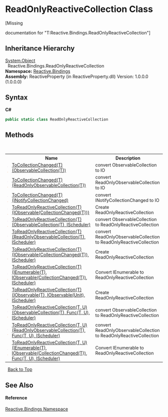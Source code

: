 # ReadOnlyReactiveCollection Class
 

\[Missing <summary> documentation for "T:Reactive.Bindings.ReadOnlyReactiveCollection"\]


## Inheritance Hierarchy
<a href="http://msdn2.microsoft.com/en-us/library/e5kfa45b" target="_blank">System.Object</a><br />&nbsp;&nbsp;Reactive.Bindings.ReadOnlyReactiveCollection<br />
**Namespace:**&nbsp;<a href="c3971206-685a-088e-bb60-d89f59135b99">Reactive.Bindings</a><br />**Assembly:**&nbsp;ReactiveProperty (in ReactiveProperty.dll) Version: 1.0.0.0 (1.0.0.0)

## Syntax

**C#**<br />
``` C#
public static class ReadOnlyReactiveCollection
```


## Methods
&nbsp;<table><tr><th></th><th>Name</th><th>Description</th></tr><tr><td>![Public method](media/pubmethod.gif "Public method")![Static member](media/static.gif "Static member")</td><td><a href="f992cd5d-1e08-9440-da38-7a38fea37512">ToCollectionChanged(T)(ObservableCollection(T))</a></td><td>
convert ObservableCollection to IO<CollectionChanged></td></tr><tr><td>![Public method](media/pubmethod.gif "Public method")![Static member](media/static.gif "Static member")</td><td><a href="a0e2f81f-b197-ad8f-bfeb-d489dce3298a">ToCollectionChanged(T)(ReadOnlyObservableCollection(T))</a></td><td>
convert ReadOnlyObservableCollection to IO<T></td></tr><tr><td>![Public method](media/pubmethod.gif "Public method")![Static member](media/static.gif "Static member")</td><td><a href="3d6492e6-aabb-d308-4212-38c89283d422">ToCollectionChanged(T)(INotifyCollectionChanged)</a></td><td>
convert INotifyCollectionChanged to IO<CollectionChanged></td></tr><tr><td>![Public method](media/pubmethod.gif "Public method")![Static member](media/static.gif "Static member")</td><td><a href="a5f04b92-8a35-8bfe-b99a-ab30bdf7e9ed">ToReadOnlyReactiveCollection(T)(IObservable(CollectionChanged(T)))</a></td><td>
Create ReadOnlyReactiveCollection</td></tr><tr><td>![Public method](media/pubmethod.gif "Public method")![Static member](media/static.gif "Static member")</td><td><a href="e19e7ed8-6119-16cf-d921-f1b54972f0d8">ToReadOnlyReactiveCollection(T)(ObservableCollection(T), IScheduler)</a></td><td>
convert ObservableCollection to ReadOnlyReactiveCollection</td></tr><tr><td>![Public method](media/pubmethod.gif "Public method")![Static member](media/static.gif "Static member")</td><td><a href="4f8b13fd-0eb6-e24c-414e-0728aa333d92">ToReadOnlyReactiveCollection(T)(ReadOnlyObservableCollection(T), IScheduler)</a></td><td>
convert ReadOnlyObservableCollection to ReadOnlyReactiveCollection</td></tr><tr><td>![Public method](media/pubmethod.gif "Public method")![Static member](media/static.gif "Static member")</td><td><a href="c62e5b66-6bc0-6728-e3cd-72384726c542">ToReadOnlyReactiveCollection(T)(IObservable(CollectionChanged(T)), IScheduler)</a></td><td>
Create ReadOnlyReactiveCollection</td></tr><tr><td>![Public method](media/pubmethod.gif "Public method")![Static member](media/static.gif "Static member")</td><td><a href="e5726fc9-e045-09d4-d7d9-ac5e97a1c7d6">ToReadOnlyReactiveCollection(T)(IEnumerable(T), IObservable(CollectionChanged(T)), IScheduler)</a></td><td>
Convert IEnumerable to ReadOnlyReactiveCollection</td></tr><tr><td>![Public method](media/pubmethod.gif "Public method")![Static member](media/static.gif "Static member")</td><td><a href="0b36e855-6d36-29de-bdf5-7bf44b08c261">ToReadOnlyReactiveCollection(T)(IObservable(T), IObservable(Unit), IScheduler)</a></td><td>
Create ReadOnlyReactiveCollection</td></tr><tr><td>![Public method](media/pubmethod.gif "Public method")![Static member](media/static.gif "Static member")</td><td><a href="87f0cd7a-b5c7-7a7f-48ff-c0b088b51689">ToReadOnlyReactiveCollection(T, U)(ObservableCollection(T), Func(T, U), IScheduler)</a></td><td>
convert ObservableCollection to ReadOnlyReactiveCollection</td></tr><tr><td>![Public method](media/pubmethod.gif "Public method")![Static member](media/static.gif "Static member")</td><td><a href="d4240c9b-04be-f544-7a7f-ee714bb0c533">ToReadOnlyReactiveCollection(T, U)(ReadOnlyObservableCollection(T), Func(T, U), IScheduler)</a></td><td>
convert ReadOnlyObservableCollection to ReadOnlyReactiveCollection</td></tr><tr><td>![Public method](media/pubmethod.gif "Public method")![Static member](media/static.gif "Static member")</td><td><a href="5b7f67e0-2741-64c1-1adf-a9864df15d34">ToReadOnlyReactiveCollection(T, U)(IEnumerable(T), IObservable(CollectionChanged(T)), Func(T, U), IScheduler)</a></td><td>
Convert IEnumerable to ReadOnlyReactiveCollection</td></tr></table>&nbsp;
<a href="#readonlyreactivecollection-class">Back to Top</a>

## See Also


#### Reference
<a href="c3971206-685a-088e-bb60-d89f59135b99">Reactive.Bindings Namespace</a><br />